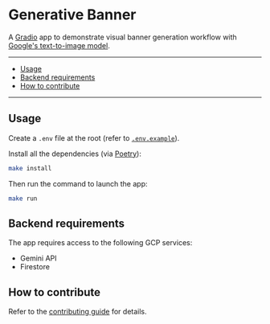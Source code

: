 # Generative Banner

A [Gradio](https://github.com/gradio-app/gradio) app to demonstrate visual banner generation workflow with [Google's text-to-image model](https://cloud.google.com/vertex-ai/generative-ai/docs/image/overview).

---
- [Usage](#usage)
- [Backend requirements](#backend-requirements)
- [How to contribute](#how-to-contribute)
---

## Usage

Create a `.env` file at the root (refer to [`.env.example`](.env.example)).

Install all the dependencies (via [Poetry](https://github.com/python-poetry/poetry)):

```bash
make install
```

Then run the command to launch the app:

```bash
make run
```

## Backend requirements

The app requires access to the following GCP services:

- Gemini API
- Firestore

## How to contribute

Refer to the [contributing guide](./CONTRIBUTING.md) for details.
